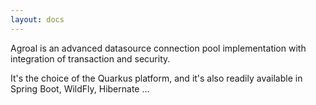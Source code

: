 ```yaml
---
layout: docs
---
```


Agroal is an advanced datasource connection pool implementation with integration of transaction and security.
                     
It's the choice of the Quarkus platform, and it's also readily available in Spring Boot, WildFly, Hibernate ...  

